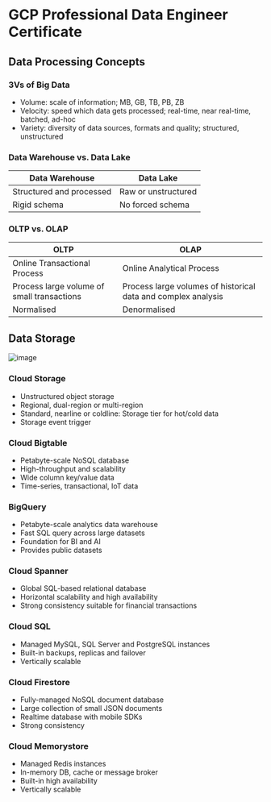 # GCP Professional Data Engineer Certificate

## Data Processing Concepts
### 3Vs of Big Data
- Volume: scale of information; MB, GB, TB, PB, ZB
- Velocity: speed which data gets processed; real-time, near real-time, batched, ad-hoc
- Variety: diversity of data sources, formats and quality; structured, unstructured 

### Data Warehouse vs. Data Lake
|Data Warehouse|Data Lake|
|---|---|
|Structured and processed|Raw or unstructured|
|Rigid schema|No forced schema|

### OLTP vs. OLAP
|OLTP|OLAP|
|---|---|
|Online Transactional Process|Online Analytical Process|
|Process large volume of small transactions|Process large volumes of historical data and complex analysis|
|Normalised|Denormalised|

## Data Storage
![image](https://user-images.githubusercontent.com/46085656/226648737-60528a6a-8575-4dba-b055-b99496c43329.png)

### Cloud Storage
- Unstructured object storage
- Regional, dual-region or multi-region
- Standard, nearline or coldline: Storage tier for hot/cold data
- Storage event trigger

### Cloud Bigtable
- Petabyte-scale NoSQL database
- High-throughput and scalability
- Wide column key/value data
- Time-series, transactional, IoT data

### BigQuery
- Petabyte-scale analytics data warehouse
- Fast SQL query across large datasets
- Foundation for BI and AI
- Provides public datasets

### Cloud Spanner
- Global SQL-based relational database
- Horizontal scalability and high availability
- Strong consistency suitable for financial transactions

### Cloud SQL
- Managed MySQL, SQL Server and PostgreSQL instances
- Built-in backups, replicas and failover
- Vertically scalable

### Cloud Firestore
- Fully-managed NoSQL document database
- Large collection of small JSON documents
- Realtime database with mobile SDKs
- Strong consistency

### Cloud Memorystore
- Managed Redis instances
- In-memory DB, cache or message broker
- Built-in high availability
- Vertically scalable

## 


